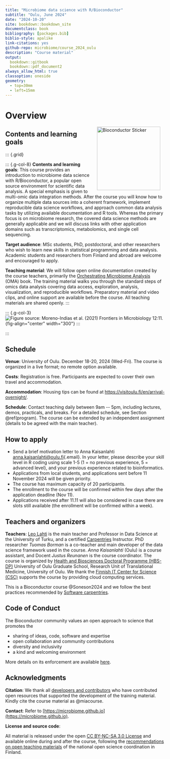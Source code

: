 ```yaml
--- 
title: "Microbiome data science with R/Bioconductor"
subtitle: "Oulu, June 2024"
date: "2024-10-20"
site: bookdown::bookdown_site
documentclass: book
bibliography: [packages.bib]
biblio-style: apalike
link-citations: yes
github-repo: microbiome/course_2024_oulu
description: "Course material"
output:
  bookdown::gitbook
  bookdown::pdf_document2
always_allow_html: true  
classoption: oneside
geometry:
  - top=30mm
  - left=15mm
---
```




# Overview

<!--<a href="https://bioconductor.org"><img src="https://github.com/Bioconductor/BiocStickers/raw/master/Bioconductor/Bioconductor-serial.gif" width="200" alt="Bioconductor Sticker" align="right" style="margin: 0 1em 0 1em" /></a>-->

<a href="https://bioconductor.org"><img src="bioconductor_logo_rgb.jpg" width="200" alt="Bioconductor Sticker" align="right" style="margin: 0 1em 0 1em" /></a>


## Contents and learning goals

::: {.grid}

::: {.g-col-8}
**Contents and learning goals**: This course provides an introduction to microbiome data science with R/Bioconductor, a popular open source environment for scientific data analysis. A special emphasis is given to multi-omic data integration methods. After the course you will know how to organize multiple data sources into a coherent framework, implement reproducible data science workflows, and approach common data analysis tasks by utilizing available documentation and R tools. Whereas the primary focus is on microbiome research, the covered data science methods are generally applicable and we will discuss links with other application domains such as transcriptomics, metabolomics, and single cell sequencing. 

**Target audience**: MSc students, PhD, postdoctoral, and other researchers who wish to learn new skills in statistical programming and data analysis. Academic students and researchers from Finland and abroad are welcome and encouraged to apply.

**Teaching material**: We will follow open online documentation created by the course teachers, primarily the [Orchestrating Microbiome Analysis](https://microbiome.github.io/OMA) (OMA) book. The training material walks you through the standard steps of omics data analysis covering data access, exploration, analysis, visualization, and reproducible workflows. Preparatory material and video clips, and online support are available before the course. All teaching materials are shared openly.
:::

::: {.g-col-3}
![Figure source: Moreno-Indias _et al_. (2021) _Frontiers in Microbiology_ 12:11. ](fig.png){fig-align="center" width="300"}
:::

:::


## Schedule 

**Venue**: University of Oulu. December 18-20, 2024 (Wed-Fri). The course is organized in a live format; no remote option available. 

**Costs**: Registration is free. Participants are expected to cover their own travel and accommodation.

**Accommodation**: Housing tips can be found at <https://visitoulu.fi/en/arrival-overnight/>.

**Schedule**: Contact teaching daily between 9am -- 5pm, including lectures, demos, practicals, and breaks. For a detailed schedule, see Section \@ref(program). The course can be extended by an independent assignment (details to be agreed with the main teacher).


## How to apply

- Send a brief motivation letter to Anna Kaisanlahti [anna.kaisanlahti\@oulu.fi](mailto:anna.kaisanlahti@oulu.fi){.email}. In your letter, please describe your skill level in R coding using scale 1-5 (1 = no previous experience, 5 = advanced level), and your previous experience related to bioinformatics.
- Applications from local students, and applications sent before 11 November 2024 will be given priority.
- The course has maximum capacity of 20 participants.
- The enrollment to the course will be confirmed within few days after the application deadline (Nov 11).
- Applications received after 11.11 will also be considered in case there are slots still available (the enrollment will be confirmed within a week).


## Teachers and organizers

**Teachers**: [Leo Lahti](https://datascience.utu.fi) is the main teacher and Professor in Data Science at the University of Turku, and a certified [Carpentries](https://carpentries.org) Instructor. PhD researcher *Tuomas Borman* is a co-teacher and main developer of the data science framework used in the course. *Anna Kaisanlahti* (Oulu) is a course assistant, and Docent *Justus Reunanen* is the course coordinator. The course is organized by [Health and Biosciences Doctoral Programme (HBS-DP)](https://www.oulu.fi/en/research/graduate-school/organisation-and-contact-information-uniogs/health-and-biosciences-doctoral-programme) University of Oulu Graduate School, Research Unit of Translational Medicine, University of Oulu. We thank the [Finnish IT Center for Science (CSC)](https://csc.fi/) supports the course by providing cloud computing services.

This is a Bioconductor course @Soneson2024 and we follow the best practices recommended by [Software carpentries](https://carpentries.org).

## Code of Conduct

The Bioconductor community values an open approach to science that promotes the

 - sharing of ideas, code, software and expertise
 - open collaboration and community contributions
 - diversity and inclusivity
 - a kind and welcoming environment
 
More details on its enforcement are available [here](https://bioconductor.github.io/bioc_coc_multilingual/).

## Acknowledgments

**Citation**: We thank all [developers and contributors](https://microbiome.github.io) who have contributed open resources that supported the development of the training material. Kindly cite the course material as @miacourse.

**Contact**: Refer to [https://microbiome.github.io](https://microbiome.github.io).

**License and source code**:

All material is released under the open [CC BY-NC-SA 3.0 License](LICENSE) and available online during and after the course, following the [recommendations on open teaching materials](https://avointiede.fi/fi/linjaukset-ja-aineistot/kotimaiset-linjaukset/oppimisen-ja-oppimateriaalien-avoimuuden-linjaus) of the national open science coordination in Finland.

